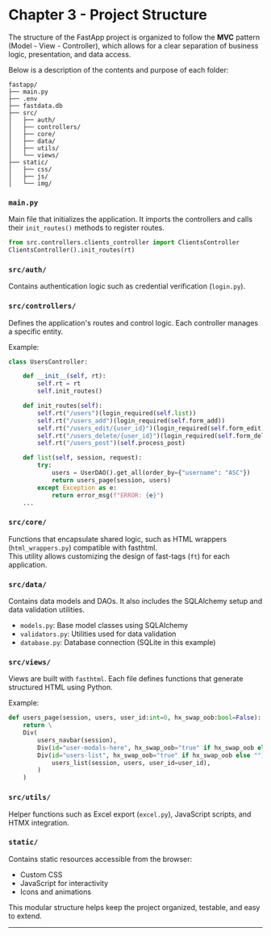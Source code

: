 # Chapter 3 - Project Structure

The structure of the FastApp project is organized to follow the **MVC** pattern (Model - View - Controller), which allows for a clear separation of business logic, presentation, and data access.

Below is a description of the contents and purpose of each folder:

```
fastapp/
├── main.py
├── .env
├── fastdata.db
├── src/
│   ├── auth/
│   ├── controllers/
│   ├── core/
│   ├── data/
│   ├── utils/
│   └── views/
├── static/
│   ├── css/
│   ├── js/
│   └── img/
```

### `main.py`
Main file that initializes the application. It imports the controllers and calls their `init_routes()` methods to register routes.

```python
from src.controllers.clients_controller import ClientsController
ClientsController().init_routes(rt)
```

### `src/auth/`
Contains authentication logic such as credential verification (`login.py`).

### `src/controllers/`
Defines the application's routes and control logic. Each controller manages a specific entity.

Example:
```python
class UsersController:

    def __init__(self, rt):
        self.rt = rt
        self.init_routes()

    def init_routes(self):
        self.rt("/users")(login_required(self.list))
        self.rt("/users_add")(login_required(self.form_add))
        self.rt("/users_edit/{user_id}")(login_required(self.form_edit))
        self.rt("/users_delete/{user_id}")(login_required(self.form_delete))
        self.rt("/users_post")(self.process_post)

    def list(self, session, request):
        try:
            users = UserDAO().get_all(order_by={"username": "ASC"})
            return users_page(session, users)
        except Exception as e:
            return error_msg(f"ERROR: {e}")
    ...
```

### `src/core/`
Functions that encapsulate shared logic, such as HTML wrappers (`html_wrappers.py`) compatible with fasthtml.  
This utility allows customizing the design of fast-tags (`ft`) for each application.

### `src/data/`
Contains data models and DAOs. It also includes the SQLAlchemy setup and data validation utilities.

- `models.py`: Base model classes using SQLAlchemy  
- `validators.py`: Utilities used for data validation  
- `database.py`: Database connection (SQLite in this example)

### `src/views/`
Views are built with `fasthtml`. Each file defines functions that generate structured HTML using Python.

Example:
```python
def users_page(session, users, user_id:int=0, hx_swap_oob:bool=False):
    return \
    Div(
        users_navbar(session),
        Div(id="user-modals-here", hx_swap_oob="true" if hx_swap_oob else "")(""),
        Div(id="users-list", hx_swap_oob="true" if hx_swap_oob else "")(
            users_list(session, users, user_id=user_id),
        )
    )
```

### `src/utils/`
Helper functions such as Excel export (`excel.py`), JavaScript scripts, and HTMX integration.

### `static/`
Contains static resources accessible from the browser:
- Custom CSS
- JavaScript for interactivity
- Icons and animations

This modular structure helps keep the project organized, testable, and easy to extend.

---